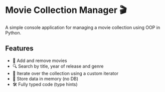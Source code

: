 # Movie Collection Manager 🎬

A simple console application for managing a movie collection using OOP in Python.

## Features

- 📌 Add and remove movies
- 🔍 Search by title, year of release and genre
- 🔄 Iterate over the collection using a custom iterator
- 📂 Store data in memory (no DB)
- 🛠 Fully typed code (type hints)
